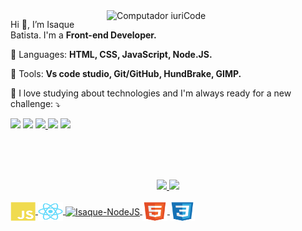  <img src="https://raw.githubusercontent.com/MicaelliMedeiros/micaellimedeiros/master/image/computer-illustration.png" min-width="3500px" max-width="350px" width="350px" align="right" alt="Computador iuriCode">

<p align="left">
  Hi  👋, I’m Isaque Batista. I'm a <strong>Front-end Developer.</strong>
</p>

<p align="left">
  🦄 Languages: <strong>HTML, CSS, JavaScript, Node.JS.</strong>
</p>

<p align="left">
  💼 Tools: <strong>Vs code studio, Git/GitHub, HundBrake, GIMP.</strong>
</p>

<p align="left">
  💌  I love studying about technologies and I'm always ready for a new challenge: ⤵️
</p>

<div> 
     <a href="https://www.youtube.com/channel/UCOvTst1XrF_yR6m5SoWQtKg" target="_blank"><img src="https://img.shields.io/badge/YouTube-FF0000?style=for-the-badge&logo=youtube&logoColor=white" target="_blank"></a>
     <a href="https://www.instagram.com/isaquebatistaoficial/" target="_blank"><img src="https://img.shields.io/badge/-Instagram-%23E4405F?style=for-the-badge&logo=instagram&logoColor=white" target="_blank"></a> 
     <a href = "mailto:isaquebatista1716@gmail.com"><img src="https://img.shields.io/badge/Gmail-D14836?style=for-the-badge&logo=gmail&logoColor=white" target="_blank"</a>
     <a href="https://www.linkedin.com/in/isaque-batista-de-oliveira-a3b619236/" target="_blank"><img src="https://img.shields.io/badge/-LinkedIn-%230077B5?style=for-the-badge&logo=linkedin&logoColor=white" target="_blank"></a>
     <a href="https://wa.me/5534992225485" target="_blank"><img src="https://img.shields.io/badge/WhatsApp-25D366?style=for-the-badge&logo=whatsapp&logoColor=white" target="_blank"></a>
 </div>
 
 <br>
  
 <br> <br>
  
 <div align="center">
  <a href="https://github.com/IsaqueBatista">
  <img height="160em" src="https://github-readme-stats.vercel.app/api?username=IsaqueBatista&show_icons=true&theme=dracula&include_all_commits=true&count_private=true"/>
  <img height="160em" src="https://github-readme-stats.vercel.app/api/top-langs/?username=IsaqueBatista&layout=compact&langs_count=7&theme=dracula"/>

  </div>
  
  <div style="display: inline_block"><br>
  <img align="center" alt="Isaque-Js" height="30" width="40" src="https://raw.githubusercontent.com/devicons/devicon/master/icons/javascript/javascript-plain.svg">
  <img align="center" alt="Isaque-React" height="30" width="40" src="https://raw.githubusercontent.com/devicons/devicon/master/icons/react/react-original.svg">
  <img align="center" alt="Isaque-NodeJS" height="30" width="40" src="https://cdn.jsdelivr.net/gh/devicons/devicon/icons/nodejs/nodejs-original.svg" />
  <img align="center" alt="Isaque-HTML" height="30" width="40" src="https://raw.githubusercontent.com/devicons/devicon/master/icons/html5/html5-original.svg">
  <img align="center" alt="Isaque-CSS" height="30" width="40" src="https://raw.githubusercontent.com/devicons/devicon/master/icons/css3/css3-original.svg">
                
</div>
  
  ##
  
  
